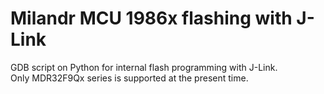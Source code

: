 # Milandr MCU 1986x flashing with J-Link
GDB script on Python for internal flash programming with J-Link.<br>
Only MDR32F9Qx series is supported at the present time.
